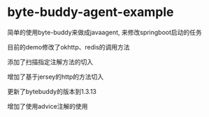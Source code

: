 # byte-buddy-agent-example
简单的使用byte-buddy来做成javaagent, 来修改springboot启动的任务

目前的demo修改了okhttp、redis的调用方法

添加了扫描指定注解方法的切入

增加了基于jersey的http的方法切入

更新了bytebuddy的版本到1.3.13

增加了使用advice注解的使用
